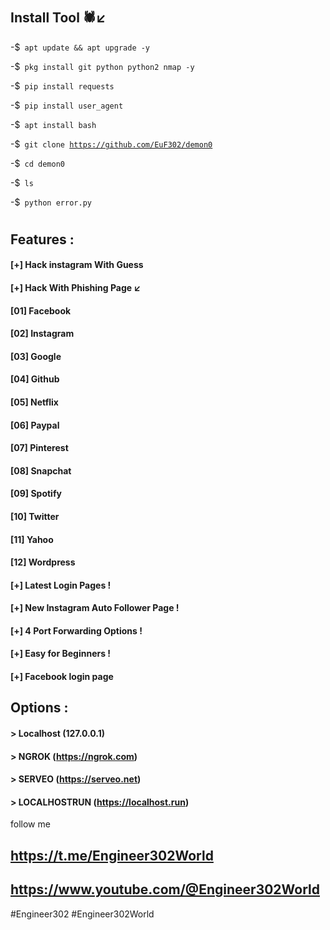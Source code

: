 




# 
# 
## Install Tool 🕷↙️
  
-$<code> apt update && apt upgrade -y </code>

-$<code> pkg install git python python2 nmap -y </code>

-$<code> pip install requests </code>

-$<code> pip install user_agent </code>

-$<code> apt install bash </code>

-$<code> git clone https://github.com/EuF302/demon0 </code>

-$<code> cd demon0 </code>

-$<code> ls </code>

-$<code> python error.py </code>

# ##

## Features :
#### [+] Hack instagram With Guess
#### [+] Hack With Phishing Page ↙
#### [01] Facebook
#### [02] Instagram
#### [03] Google
#### [04] Github
#### [05] Netflix
#### [06] Paypal
#### [07] Pinterest
#### [08] Snapchat
#### [09] Spotify
#### [10] Twitter
#### [11] Yahoo
#### [12] Wordpress
#### [+] Latest Login Pages !
#### [+] New Instagram Auto Follower Page !
#### [+] 4 Port Forwarding Options !
#### [+] Easy for Beginners !
#### [+] Facebook login page 

## Options :
#### > Localhost (127.0.0.1)
#### > NGROK (https://ngrok.com)
#### > SERVEO (https://serveo.net)
#### > LOCALHOSTRUN (https://localhost.run)
 


follow me 
##   https://t.me/Engineer302World

##   https://www.youtube.com/@Engineer302World


#Engineer302
#Engineer302World





